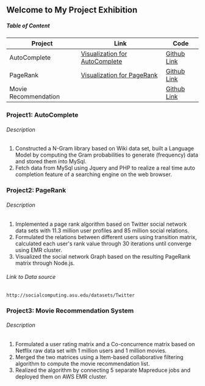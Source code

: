## Welcome to My Project Exhibition

##### Table of Content

| Project | Link | Code |
|-|-|-|
| AutoComplete | [Visualization for AutoComplete](http://54.215.249.110/autocomplete)| [Github Link](https://github.com/qwjlegend/qwjlegend.github.io/tree/master/AutoComplete) |
| PageRank |[Visualization for PageRank](http://54.215.249.110/pagerank_search) | [Github Link](https://github.com/qwjlegend/qwjlegend.github.io/tree/master/PageRank) |
| Movie Recommendation |  | [Github Link](https://github.com/qwjlegend/qwjlegend.github.io/tree/master/RecommenderSystem)|

### Project1: AutoComplete


###### Description

1. Constructed a N-Gram library based on Wiki data set, built a Language Model by computing the Gram probabilities to generate (frequency) data and stored them into MySql.
2. Fetch data from MySql using Jquery and PHP to realize a real time auto completion feature of a searching engine on the web browser.




### Project2: PageRank
###### Description

1. Implemented a page rank algorithm based on Twitter social network data sets with 11.3 million user profiles and 85 million social relations. 
2. Formulated the relations between different users using transition matrix, calculated each user's rank value through 30 iterations until converge using EMR cluster.
3. Visualized the social network Graph based on the resulting PageRank matrix through Node.js.


###### Link to Data source
```
http://socialcomputing.asu.edu/datasets/Twitter
```
### Project3: Movie Recommendation System
###### Description

1. Formulated a user rating matrix and a Co-concurrence matrix based on Netflix raw data set with 1 million users and 1 million movies.
2. Merged the two matrices using a Item-based collaborative filtering algorithm to compute the movie recommendation list.
3. Realized the algorithm by connecting 5 separate Mapreduce jobs and deployed them on AWS EMR cluster.



